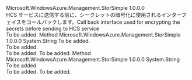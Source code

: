 <Type Name="IServiceSecretEncryptor" FullName="Microsoft.WindowsAzure.Management.StorSimple.IServiceSecretEncryptor">
  <TypeSignature Language="C#" Value="public interface IServiceSecretEncryptor" />
  <TypeSignature Language="ILAsm" Value=".class public interface auto ansi abstract IServiceSecretEncryptor" />
  <TypeSignature Language="DocId" Value="T:Microsoft.WindowsAzure.Management.StorSimple.IServiceSecretEncryptor" />
  <TypeSignature Language="VB.NET" Value="Public Interface IServiceSecretEncryptor" />
  <TypeSignature Language="F#" Value="type IServiceSecretEncryptor = interface" />
  <AssemblyInfo>
    <AssemblyName>Microsoft.WindowsAzure.Management.StorSimple</AssemblyName>
    <AssemblyVersion>1.0.0.0</AssemblyVersion>
  </AssemblyInfo>
  <Interfaces />
  <Docs>
    <summary>
            <span data-ttu-id="be679-101">HCS サービスに送信する前に、シークレットの暗号化に使用されるインターフェイスをコールバックします。</span><span class="sxs-lookup"><span data-stu-id="be679-101">Call back interface used for encrypting the secrets before sending to HCS service</span></span>
            </summary>
    <remarks>To be added.</remarks>
  </Docs>
  <Members>
    <Member MemberName="EncryptSecret">
      <MemberSignature Language="C#" Value="public string EncryptSecret (string secretToBeEncrypted);" />
      <MemberSignature Language="ILAsm" Value=".method public hidebysig newslot virtual instance string EncryptSecret(string secretToBeEncrypted) cil managed" />
      <MemberSignature Language="DocId" Value="M:Microsoft.WindowsAzure.Management.StorSimple.IServiceSecretEncryptor.EncryptSecret(System.String)" />
      <MemberSignature Language="VB.NET" Value="Public Function EncryptSecret (secretToBeEncrypted As String) As String" />
      <MemberSignature Language="F#" Value="abstract member EncryptSecret : string -&gt; string" Usage="iServiceSecretEncryptor.EncryptSecret secretToBeEncrypted" />
      <MemberType>Method</MemberType>
      <AssemblyInfo>
        <AssemblyName>Microsoft.WindowsAzure.Management.StorSimple</AssemblyName>
        <AssemblyVersion>1.0.0.0</AssemblyVersion>
      </AssemblyInfo>
      <ReturnValue>
        <ReturnType>System.String</ReturnType>
      </ReturnValue>
      <Parameters>
        <Parameter Name="secretToBeEncrypted" Type="System.String" />
      </Parameters>
      <Docs>
        <param name="secretToBeEncrypted">To be added.</param>
        <summary>To be added.</summary>
        <returns>To be added.</returns>
        <remarks>To be added.</remarks>
      </Docs>
    </Member>
    <Member MemberName="GetSecretsEncryptionThumbprint">
      <MemberSignature Language="C#" Value="public string GetSecretsEncryptionThumbprint ();" />
      <MemberSignature Language="ILAsm" Value=".method public hidebysig newslot virtual instance string GetSecretsEncryptionThumbprint() cil managed" />
      <MemberSignature Language="DocId" Value="M:Microsoft.WindowsAzure.Management.StorSimple.IServiceSecretEncryptor.GetSecretsEncryptionThumbprint" />
      <MemberSignature Language="VB.NET" Value="Public Function GetSecretsEncryptionThumbprint () As String" />
      <MemberSignature Language="F#" Value="abstract member GetSecretsEncryptionThumbprint : unit -&gt; string" Usage="iServiceSecretEncryptor.GetSecretsEncryptionThumbprint " />
      <MemberType>Method</MemberType>
      <AssemblyInfo>
        <AssemblyName>Microsoft.WindowsAzure.Management.StorSimple</AssemblyName>
        <AssemblyVersion>1.0.0.0</AssemblyVersion>
      </AssemblyInfo>
      <ReturnValue>
        <ReturnType>System.String</ReturnType>
      </ReturnValue>
      <Parameters />
      <Docs>
        <summary>To be added.</summary>
        <returns>To be added.</returns>
        <remarks>To be added.</remarks>
      </Docs>
    </Member>
  </Members>
</Type>